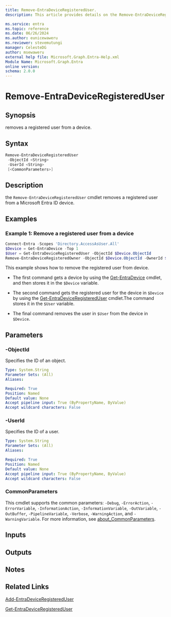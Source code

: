 ```yaml
---
title: Remove-EntraDeviceRegisteredUser.
description: This article provides details on the Remove-EntraDeviceRegisteredUser command.

ms.service: entra
ms.topic: reference
ms.date: 06/26/2024
ms.author: eunicewaweru
ms.reviewer: stevemutungi
manager: CelesteDG
author: msewaweru
external help file: Microsoft.Graph.Entra-Help.xml
Module Name: Microsoft.Graph.Entra
online version:
schema: 2.0.0
---
```


# Remove-EntraDeviceRegisteredUser

## Synopsis

removes a registered user from a device.

## Syntax

```powershell
Remove-EntraDeviceRegisteredUser 
 -ObjectId <String> 
 -UserId <String> 
 [<CommonParameters>]
```

## Description

the `Remove-EntraDeviceRegisteredUser` cmdlet removes a registered user from a Microsoft Entra ID device.

## Examples

### Example 1: Remove a registered user from a device

```Powershell
Connect-Entra -Scopes 'Directory.AccessAsUser.All'
$Device = Get-EntraDevice -Top 1
$User = Get-EntraDeviceRegisteredUser -ObjectId $Device.ObjectId
Remove-EntraDeviceRegisteredOwner -ObjectId $Device.ObjectId -OwnerId $Owner.ObjectId
```

This example shows how to remove the registered user from device.  

- The first command gets a device by using the [Get-EntraDevice](./Get-EntraDevice.md) cmdlet, and then stores it in the `$Device` variable.

- The second command gets the registered user for the device in `$Device` by using the [Get-EntraDeviceRegisteredUser](./Get-EntraDeviceRegisteredUser.md) cmdlet.The command stores it in the `$User` variable.

- The final command removes the user in `$User` from the device in `$Device`.

## Parameters

### -ObjectId

Specifies the ID of an object.

```yaml
Type: System.String
Parameter Sets: (All)
Aliases:

Required: True
Position: Named
Default value: None
Accept pipeline input: True (ByPropertyName, ByValue)
Accept wildcard characters: False
```

### -UserId

Specifies the ID of a user.

```yaml
Type: System.String
Parameter Sets: (All)
Aliases:

Required: True
Position: Named
Default value: None
Accept pipeline input: True (ByPropertyName, ByValue)
Accept wildcard characters: False
```

### CommonParameters

This cmdlet supports the common parameters: `-Debug`, `-ErrorAction`, `-ErrorVariable`, `-InformationAction`, `-InformationVariable`, `-OutVariable`, `-OutBuffer`, `-PipelineVariable`, `-Verbose`, `-WarningAction`, and `-WarningVariable`. For more information, see [about_CommonParameters](https://go.microsoft.com/fwlink/?LinkID=113216).

## Inputs

## Outputs

## Notes

## Related Links

[Add-EntraDeviceRegisteredUser](Add-EntraDeviceRegisteredUser.md)

[Get-EntraDeviceRegisteredUser](Get-EntraDeviceRegisteredUser.md)
